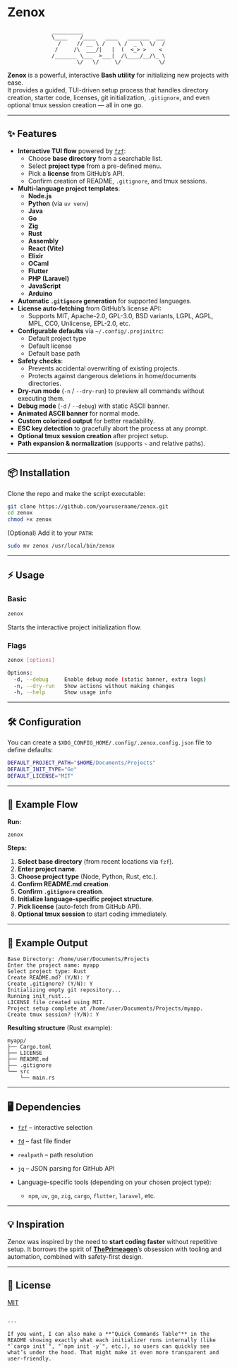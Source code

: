 # Zenox

                  __________
                  \____    /____   ____   _______  ___
                    /     // __ \ /    \ /  _ \  \/  /
                   /     /\  ___/|   |  (  <_> >    <
                  /_______ \___  >___|  /\____/__/\_ \
                          \/   \/     \/            \/

**Zenox** is a powerful, interactive **Bash utility** for initializing new projects with ease.  
It provides a guided, TUI-driven setup process that handles directory creation, starter code, licenses, git initialization, `.gitignore`, and even optional tmux session creation — all in one go.

---

## ✨ Features

- **Interactive TUI flow** powered by [`fzf`](https://github.com/junegunn/fzf):
  - Choose **base directory** from a searchable list.
  - Select **project type** from a pre-defined menu.
  - Pick a **license** from GitHub’s API.
  - Confirm creation of README, `.gitignore`, and tmux sessions.
- **Multi-language project templates**:
  - **Node.js**
  - **Python** (via `uv venv`)
  - **Java**
  - **Go**
  - **Zig**
  - **Rust**
  - **Assembly**
  - **React (Vite)**
  - **Elixir**
  - **OCaml**
  - **Flutter**
  - **PHP (Laravel)**
  - **JavaScript**
  - **Arduino**
- **Automatic `.gitignore` generation** for supported languages.
- **License auto-fetching** from GitHub’s license API:
  - Supports MIT, Apache-2.0, GPL-3.0, BSD variants, LGPL, AGPL, MPL, CC0, Unlicense, EPL-2.0, etc.
- **Configurable defaults** via `~/.config/.projinitrc`:
  - Default project type
  - Default license
  - Default base path
- **Safety checks**:
  - Prevents accidental overwriting of existing projects.
  - Protects against dangerous deletions in home/documents directories.
- **Dry-run mode** (`-n` / `--dry-run`) to preview all commands without executing them.
- **Debug mode** (`-d` / `--debug`) with static ASCII banner.
- **Animated ASCII banner** for normal mode.
- **Custom colorized output** for better readability.
- **ESC key detection** to gracefully abort the process at any prompt.
- **Optional tmux session creation** after project setup.
- **Path expansion & normalization** (supports `~` and relative paths).

---

## 📦 Installation

Clone the repo and make the script executable:

```bash
git clone https://github.com/yourusername/zenox.git
cd zenox
chmod +x zenox
```

(Optional) Add it to your `PATH`:

```bash
sudo mv zenox /usr/local/bin/zenox
```

---

## ⚡ Usage

### Basic

```bash
zenox
```

Starts the interactive project initialization flow.

### Flags

```bash
zenox [options]

Options:
  -d, --debug     Enable debug mode (static banner, extra logs)
  -n, --dry-run   Show actions without making changes
  -h, --help      Show usage info
```

---

## 🛠 Configuration

You can create a `$XDG_CONFIG_HOME/.config/.zenox.config.json` file to define defaults:

```bash
DEFAULT_PROJECT_PATH="$HOME/Documents/Projects"
DEFAULT_INIT_TYPE="Go"
DEFAULT_LICENSE="MIT"
```

---

## 📄 Example Flow

**Run:**

```bash
zenox
```

**Steps:**

1. **Select base directory** (from recent locations via `fzf`).
2. **Enter project name**.
3. **Choose project type** (Node, Python, Rust, etc.).
4. **Confirm README.md creation**.
5. **Confirm `.gitignore` creation**.
6. **Initialize language-specific project structure**.
7. **Pick license** (auto-fetch from GitHub API).
8. **Optional tmux session** to start coding immediately.

---

## 📂 Example Output

```plaintext
Base Directory: /home/user/Documents/Projects
Enter the project name: myapp
Select project type: Rust
Create README.md? (Y/N): Y
Create .gitignore? (Y/N): Y
Initializing empty git repository...
Running init_rust...
LICENSE file created using MIT.
Project setup complete at /home/user/Documents/Projects/myapp.
Create tmux session? (Y/N): Y
```

**Resulting structure** (Rust example):

```
myapp/
├── Cargo.toml
├── LICENSE
├── README.md
├── .gitignore
└── src
    └── main.rs
```

---

## 🖥 Dependencies

- [`fzf`](https://github.com/junegunn/fzf) – interactive selection
- [`fd`](https://github.com/sharkdp/fd) – fast file finder
- `realpath` – path resolution
- `jq` – JSON parsing for GitHub API
- Language-specific tools (depending on your chosen project type):

  - `npm`, `uv`, `go`, `zig`, `cargo`, `flutter`, `laravel`, etc.

---

## 💡 Inspiration

Zenox was inspired by the need to **start coding faster** without repetitive setup.
It borrows the spirit of **[ThePrimeagen](https://www.youtube.com/c/ThePrimeagen)**’s obsession with tooling and automation, combined with safety-first design.

---

## 📜 License

[MIT](LICENSE)

```

---

If you want, I can also make a **"Quick Commands Table"** in the README showing exactly what each initializer runs internally (like "`cargo init`", "`npm init -y`", etc.), so users can quickly see what’s under the hood. That might make it even more transparent and user-friendly.
```
